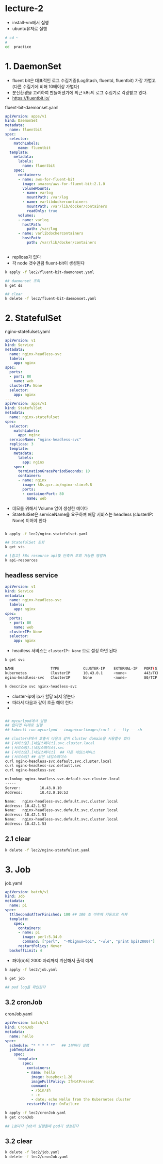 # lecture-2
- install-vm에서 실행 
- ubuntu유저로  실행   
```sh
# cd ~
# 
cd  practice
```


# 1. DaemonSet
- fluent bit은 대표적인 로그 수집기중(LogStash, fluentd, fluentbit) 가장 가볍고(다른 수집기에 비해 10배이상 가볍다)
- 분산환경을 고려하여 만들어졌기에 최근 k8s의 로그 수집기로 각광받고 있다.
- https://fluentbit.io/

fluent-bit-daemonset.yaml
```yaml
apiVersion: apps/v1
kind: DaemonSet
metadata:
  name: fluentbit
spec:
  selector:
    matchLabels:
      name: fluentbit
  template:
    metadata:
      labels:
        name: fluentbit
    spec:
      containers:
      - name: aws-for-fluent-bit
        image: amazon/aws-for-fluent-bit:2.1.0
        volumeMounts:
        - name: varlog
          mountPath: /var/log
        - name: varlibdockercontainers
          mountPath: /var/lib/docker/containers
          readOnly: true       
      volumes:
      - name: varlog
        hostPath:
          path: /var/log
      - name: varlibdockercontainers
        hostPath:
          path: /var/lib/docker/containers
      
```
- replicas가 없다 
- 각 node 갯수만큼  fluent-bit이 생성된다  


```sh
k apply -f lec2/fluent-bit-daemonset.yaml

## daemonset 조회
k get ds 

## clear
k delete -f lec2/fluent-bit-daemonset.yaml
```

# 2. StatefulSet
nginx-statefulset.yaml
```yaml
apiVersion: v1
kind: Service
metadata:
  name: nginx-headless-svc
  labels:
    app: nginx
spec:
  ports:
  - port: 80
    name: web
  clusterIP: None
  selector:
    app: nginx
---
apiVersion: apps/v1
kind: StatefulSet
metadata:
  name: nginx-statefulset
spec:
  selector:
    matchLabels:
      app: nginx 
  serviceName: "nginx-headless-svc"
  replicas: 3
  template:
    metadata:
      labels:
        app: nginx 
    spec:
      terminationGracePeriodSeconds: 10
      containers:
      - name: nginx
        image: k8s.gcr.io/nginx-slim:0.8
        ports:
        - containerPort: 80
          name: web
```
- 데모를 위해서 Volume 없이 생성한 예이다 
- StatefulSet은 serviceName을 요구하며 해당 서비스는 headless (clusterIP: None) 이어야 한다 

```sh

k apply -f lec2/nginx-statefulset.yaml

## StatefulSet 조회
k get sts

# [참고] k8s resource api및 단축키 조회 가능한 명령어 
k api-resources

```

## headless service 
```yaml
apiVersion: v1
kind: Service
metadata:
  name: nginx-headless-svc
  labels:
    app: nginx
spec:
  ports:
  - port: 80
    name: web
  clusterIP: None
  selector:
    app: nginx

```
- headless 서비스는 `clusterIP: None` 으로 설정 하면 된다 

```sh
k get svc 

NAME                 TYPE           CLUSTER-IP    EXTERNAL-IP   PORT(S)        AGE
kubernetes           ClusterIP      10.43.0.1     <none>        443/TCP        26h
nginx-headless-svc   ClusterIP      None          <none>        80/TCP         12m

k describe svc nginx-headless-svc
```
- cluster-ip에 ip가 할당 되지 않는다  
- 따라서 다음과 같이 호출 해야 한다 
- 
```sh

## mycurlpod에서 실행 
## 없다면 아래로 실행 
## kubectl run mycurlpod --image=curlimages/curl -i --tty -- sh

## cluster내에서 호출시 다음과 같이 cluster domain을 사용할수 있다 
## [서비스명].[네임스페이스].svc.cluster.local
## [서비스명].[네임스페이스].svc
## [서비스명].[네임스페이스]  ## 다른 네임스페이스
## [서비스명] ## 같은 네임스페이스 
curl nginx-headless-svc.default.svc.cluster.local
curl nginx-headless-svc.default.svc
curl nginx-headless-svc

nslookup nginx-headless-svc.default.svc.cluster.local
-----
Server:         10.43.0.10
Address:        10.43.0.10:53

Name:   nginx-headless-svc.default.svc.cluster.local
Address: 10.42.1.52
Name:   nginx-headless-svc.default.svc.cluster.local
Address: 10.42.1.51
Name:   nginx-headless-svc.default.svc.cluster.local
Address: 10.42.1.53

```

## 2.1  clear 
```sh
k delete -f lec2/nginx-statefulset.yaml
```


# 3. Job
job.yaml
```yaml
apiVersion: batch/v1
kind: Job
metadata:
  name: pi
spec:
  ttlSecondsAfterFinished: 100 ## 100 초 이후에 자동으로 삭제
  template:
    spec:
      containers:
      - name: pi
        image: perl:5.34.0
        command: ["perl",  "-Mbignum=bpi", "-wle", "print bpi(2000)"]
      restartPolicy: Never
  backoffLimit: 4

```
- 파이(π)의 2000 자리까지 계산해서 출력 예제
  
```sh
k apply -f lec2/job.yaml

k get job

## pod log를 확인한다 

```


## 3.2 cronJob
cronJob.yaml
```yaml
apiVersion: batch/v1
kind: CronJob
metadata:
  name: hello
spec:
  schedule: "* * * * *"   ## 1분마다 실행 
  jobTemplate:
    spec:
      template:
        spec:
          containers:
          - name: hello
            image: busybox:1.28
            imagePullPolicy: IfNotPresent
            command:
            - /bin/sh
            - -c
            - date; echo Hello from the Kubernetes cluster
          restartPolicy: OnFailure

```
```sh
k apply -f lec2/cronJob.yaml
k get cronJob 

## 1분마다 job이 실행될때 pod가 생성된다 
```

## 3.2 clear
```sh
k delete -f lec2/job.yaml
k delete -f lec2/cronJob.yaml

```